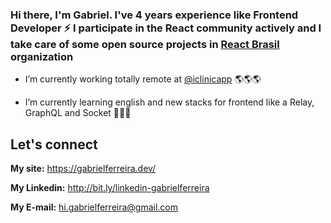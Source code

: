 ### Hi there, I'm Gabriel. I've 4 years experience like Frontend Developer ⚡ I participate in the React community actively and I take care of some open source projects in [React Brasil](https://github.com/react-brasil) organization

- I’m currently working totally remote at [@iclinicapp](https://iclinic.com.br/) :earth_americas::earth_americas::earth_americas:

- I’m currently learning english and new stacks for frontend like a Relay, GraphQL and Socket 🌱🌱🌱

## Let's connect
**My site:** https://gabrielferreira.dev/

**My Linkedin:** http://bit.ly/linkedin-gabrielferreira

**My E-mail:** hi.gabrielferreira@gmail.com
